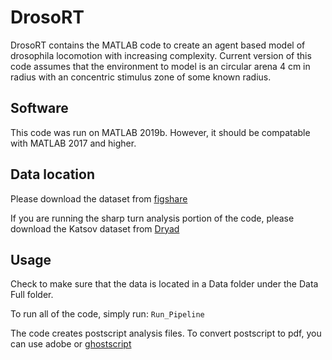 # DrosoRT

DrosoRT contains the MATLAB code to create an agent based model of drosophila locomotion with increasing complexity. Current version of this code assumes that the environment to model is an circular arena 4 cm in radius with an concentric stimulus zone of some known radius.

## Software
This code was run on MATLAB 2019b. However, it should be compatable with MATLAB 2017 and higher.

## Data location

Please download the dataset from [figshare](https://doi.org/10.6084/m9.figshare.11356952.v1)

If you are running the sharp turn analysis portion of the code, please download the Katsov dataset from [Dryad](https://datadryad.org/stash/dataset/doi:10.5061/dryad.854j2)

## Usage

Check to make sure that the data is located in a Data folder under the Data Full folder.

To run all of the code, simply run: `Run_Pipeline`

The code creates postscript analysis files. To convert postscript to pdf, you can use adobe or [ghostscript](https://www.ghostscript.com/)
